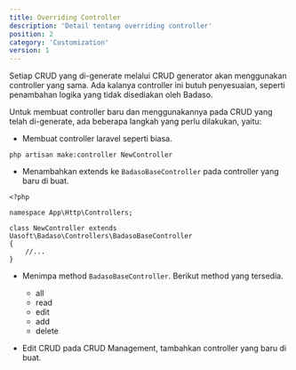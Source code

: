 ```yaml
---
title: Overriding Controller
description: 'Detail tentang overriding controller'
position: 2
category: 'Customization'
version: 1
---
```


Setiap CRUD yang di-generate melalui CRUD generator akan menggunakan controller yang sama. Ada kalanya controller ini butuh penyesuaian, seperti penambahan logika yang tidak disediakan oleh Badaso.

Untuk membuat controller baru dan menggunakannya pada CRUD yang telah di-generate, ada beberapa langkah yang perlu dilakukan, yaitu:

- Membuat controller laravel seperti biasa.
```
php artisan make:controller NewController
```

- Menambahkan extends ke `BadasoBaseController` pada controller yang baru di buat.

```
<?php

namespace App\Http\Controllers;

class NewController extends Uasoft\Badaso\Controllers\BadasoBaseController
{
    //...
}
```

- Menimpa method `BadasoBaseController`. Berikut method yang tersedia.
    - all
    - read
    - edit
    - add
    - delete

- Edit CRUD pada CRUD Management, tambahkan controller yang baru di buat.